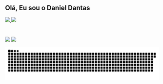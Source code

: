 ## Olá, Eu sou o Daniel Dantas 
 <div>
  <a href="https://github.com/DanieldDantas">
  <img height="180em" src="https://github-readme-stats.vercel.app/api?username=DanieldDantas&show_icons=true&theme=dracula&include_all_commits=true&count_private=true"/>
  <img height="180em" src="https://github-readme-stats.vercel.app/api/top-langs/?username=DanieldDantas&layout=compact&langs_count=7&theme=dracula"/>
</div>
<div style="display: inline_block"><br>
  <img align="right" alt="" src="https://www.google.com/url?sa=i&url=https%3A%2F%2Fwww.deviantart.com%2Fjeanx-hedgehog%2Fart%2FSonic-Mania-Title-Intro-GIF-Shortened-Version-712111553&psig=AOvVaw3FJVLnwhfhD9V-bbI0ge_2&ust=1627956673008000&source=images&cd=vfe&ved=0CAoQjRxqFwoTCKjnhqyhkfICFQAAAAAdAAAAABAE">
</div>
  
  ##
 
<div> 
  <a href="https://instagram.com/daniel_ddantass" target="_blank"><img src="https://img.shields.io/badge/-Instagram-%23E4405F?style=for-the-badge&logo=instagram&logoColor=white" target="_blank"></a>
 <a href="https://discord.gg/G9GPg5SA75" target="_blank"><img src="https://img.shields.io/badge/Discord-7289DA?style=for-the-badge&logo=discord&logoColor=white" target="_blank"></a>  
 
  ![Snake animation](https://github.com/DanieldDantas/DanieldDantas/blob/output/github-contribution-grid-snake.svg)
 
</div>
